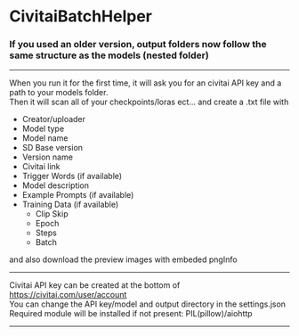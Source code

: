 # CivitaiBatchHelper
### If you used an older version, output folders now follow the same structure as the models (nested folder) 
---
 
When you run it for the first time, it will ask you for an civitai API key and a path to your models folder.  
Then it will scan all of your checkpoints/loras ect... and create a .txt file with
- Creator/uploader
- Model type
- Model name
- SD Base version
- Version name
- Civitai link
- Trigger Words (if available)
- Model description
- Example Prompts (if available)
- Training Data (if available)
  - Clip Skip
  - Epoch
  - Steps
  - Batch

and also download the preview images with embeded pngInfo

---
Civitai API key can be created at the bottom of https://civitai.com/user/account  
You can change the API key/model and output directory in the settings.json  
Required module will be installed if not present: PIL(pillow)/aiohttp  

---